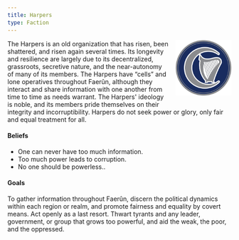 ```yaml
---
title: Harpers
type: Faction
---
```


<img
  src='/img/factions/harpers.png'
  style='width:25%;
         float:right;
         margin-left: 1rem;
         margin-bottom: 1rem;'/>

The Harpers is an old organization that has risen, been shattered, and risen
again several times. Its longevity and resilience are largely due to its
decentralized, grassroots, secretive nature, and the near-autonomy of many of
its members. The Harpers have “cells” and lone operatives throughout Faerûn,
although they interact and share information with one another from time to
time as needs warrant. The Harpers' ideology is noble, and its members pride
themselves on their integrity and incorruptibility. Harpers do not seek power
or glory, only fair and equal treatment for all.

#### Beliefs

- One can never have too much information.
- Too much power leads to corruption.
- No one should be powerless..

#### Goals

To gather information throughout Faerûn, discern the political dynamics within
each region or realm, and promote fairness and equality by covert means. Act
openly as a last resort. Thwart tyrants and any leader, government, or group
that grows too powerful, and aid the weak, the poor, and the oppressed.

